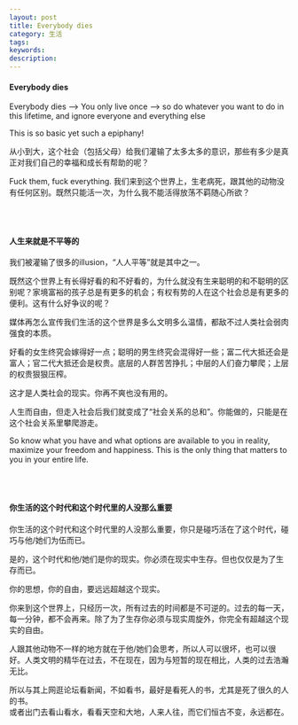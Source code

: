 ```yaml
---
layout: post
title: Everybody dies
category: 生活
tags: 
keywords: 
description: 
---
```


#### Everybody dies 
Everybody dies -->  You only live once  -->  so do whatever you want to do in this lifetime, and ignore everyone and everything else

This is so basic yet such a epiphany!

从小到大，这个社会（包括父母）给我们灌输了太多太多的意识，那些有多少是真正对我们自己的幸福和成长有帮助的呢？

Fuck them, fuck everything. 我们来到这个世界上，生老病死，跟其他的动物没有任何区别。既然只能活一次，为什么我不能活得放荡不羁随心所欲？

<br/><br/>
#### 人生来就是不平等的
我们被灌输了很多的illusion，“人人平等”就是其中之一。

既然这个世界上有长得好看的和不好看的，为什么就没有生来聪明的和不聪明的区别呢？家境富裕的孩子总是有更多的机会；有权有势的人在这个社会总是有更多的便利。这有什么好争议的呢？

媒体再怎么宣传我们生活的这个世界是多么文明多么温情，都敌不过人类社会弱肉强食的本质。

好看的女生终究会嫁得好一点；聪明的男生终究会混得好一些；富二代大抵还会是富人；官二代大抵还会是权贵。底层的人群苦苦挣扎；中层的人们奋力攀爬；上层的权贵狠狠压榨。

这才是人类社会的现实。你再不爽也没有用的。

人生而自由，但走入社会后我们就变成了“社会关系的总和”。你能做的，只能是在这个社会关系里攀爬游走。

So know what you have and what options are available to you in reality, maximize your freedom and happiness. This is the only thing that matters to you in your entire life. 

<br/><br/>
#### 你生活的这个时代和这个时代里的人没那么重要

你生活的这个时代和这个时代里的人没那么重要，你只是碰巧活在了这个时代，碰巧与他/她们为伍而已。

是的，这个时代和他/她们是你的现实。你必须在现实中生存。但也仅仅是为了生存而已。

你的思想，你的自由，要远远超越这个现实。

你来到这个世界上，只经历一次，所有过去的时间都是不可逆的。过去的每一天，每一分钟，都不会再来。除了为了生存你必须与现实周旋外，你完全有超越这个现实的自由。

人跟其他动物不一样的地方就在于他/她们会思考，所以人可以很坏，也可以很好。人类文明的精华在过去，不在现在，因为与短暂的现在相比，人类的过去浩瀚无比。

所以与其上网逛论坛看新闻，不如看书，最好是看死人的书，尤其是死了很久的人的书。  
或者出门去看山看水，看看天空和大地，人来人往，而它们恒古不变，永远都在。
